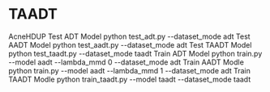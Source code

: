 # TAADT
AcneHDUP
 Test ADT Model
   python test_adt.py --dataset_mode adt
 Test AADT Model
   python test_aadt.py --dataset_mode adt
 Test TAADT Model
   python test_taadt.py --dataset_mode taadt
 Train ADT Model
   python train.py --model aadt --lambda_mmd 0 --dataset_mode adt
 Train AADT Modle
   python train.py --model aadt --lambda_mmd 1 --dataset_mode adt
 Train TAADT Modle
   python train_taadt.py --model taadt --dataset_mode taadt
